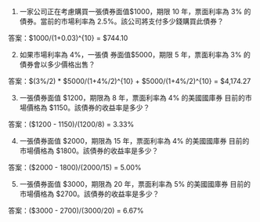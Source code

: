 

1. 一家公司正在考慮購買一張債券面值$1000，期限 10 年，票面利率為 3% 的債券。當前的市場利率為 2.5%。該公司將支付多少錢購買此債券？

答案：$1000/(1+0.03)^{10} = $744.10

2. 如果市場利率為 4%，一張債 券面值$5000，期限 5 年，票面利率為 3% 的債券會以多少價格出售？ 

答案：$(3%/2) * $5000/(1+4%/2)^{10} + $5000/(1+4%/2)^{10} = $4,174.27

3. 一張債券面值 $1200，期限為 8 年，票面利率為 4% 的美國國庫券 目前的市場價格為 $1150。該債券的收益率是多少？

答案：($1200 - $1150)/($1200/8) = 3.33%

4. 一張債券面值 $2000，期限為 15 年，票面利率為 4% 的美國國庫券 目前的市場價格為 $1800。該債券的收益率是多少？

答案：($2000 - $1800)/($2000/15) = 5.00%

5. 一張債券面值 $3000，期限為 20 年，票面利率為 5% 的美國國庫券 目前的市場價格為 $2700。該債券的收益率是多少？

答案：($3000 - $2700)/($3000/20) = 6.67%